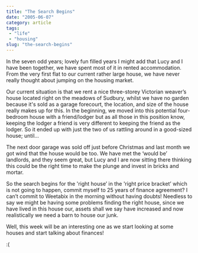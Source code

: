 ```yaml
---
title: "The Search Begins"
date: "2005-06-07"
category: article
tags:
 - "life"
 - "housing"
slug: "the-search-begins"
---
```


In the seven odd years; lovely fun filled years I might add that Lucy and I have been together, we have spent most of it in rented accommodation. From the very first flat to our current rather large house, we have never really thought about jumping on the housing market.

Our current situation is that we rent a nice three-storey Victorian weaver’s house located right on the meadows of Sudbury, whilst we have no garden because it's sold as a garage forecourt, the location, and size of the house really makes up for this. In the beginning, we moved into this potential four-bedroom house with a friend/lodger but as all those in this position know, keeping the lodger a friend is very different to keeping the friend as the lodger. So it ended up with just the two of us rattling around in a good-sized house; until…

The next door garage was sold off just before Christmas and last month we got wind that the house would be too. We have met the ‘would be’ landlords, and they seem great, but Lucy and I are now sitting there thinking this could be the right time to make the plunge and invest in bricks and mortar.

So the search begins for the 'right house’ in the 'right price bracket’ which is not going to happen, commit myself to 25 years of finance agreement? I can’t commit to Weetabix in the morning without having doubts! Needless to say we might be having some problems finding the right house, since we have lived in this house our, assets shall we say have increased and now realistically we need a barn to house our junk.

Well, this week will be an interesting one as we start looking at some houses and start talking about finances!

:(
